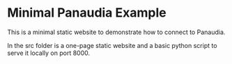 # Minimal Panaudia Example


This is a minimal static website to demonstrate how to connect to Panaudia.

In the src folder is a one-page static website and a basic python script to serve it locally on port 8000.





